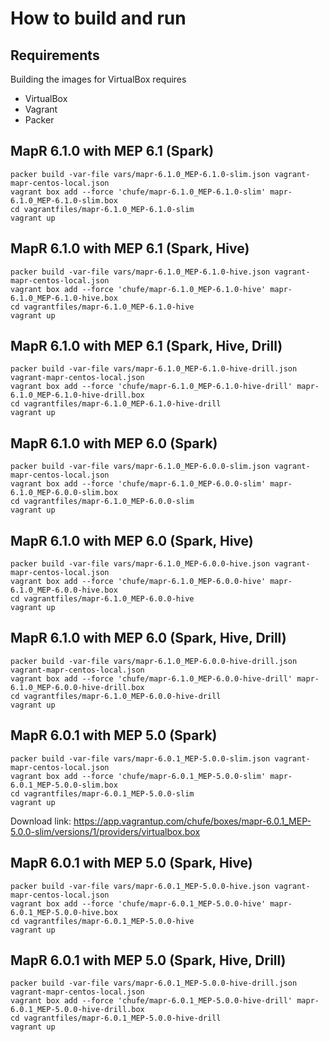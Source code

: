 # How to build and run

## Requirements

Building the images for VirtualBox requires

* VirtualBox
* Vagrant
* Packer

## MapR 6.1.0 with MEP 6.1 (Spark)

```
packer build -var-file vars/mapr-6.1.0_MEP-6.1.0-slim.json vagrant-mapr-centos-local.json
vagrant box add --force 'chufe/mapr-6.1.0_MEP-6.1.0-slim' mapr-6.1.0_MEP-6.1.0-slim.box
cd vagrantfiles/mapr-6.1.0_MEP-6.1.0-slim
vagrant up
```

## MapR 6.1.0 with MEP 6.1 (Spark, Hive)

```
packer build -var-file vars/mapr-6.1.0_MEP-6.1.0-hive.json vagrant-mapr-centos-local.json
vagrant box add --force 'chufe/mapr-6.1.0_MEP-6.1.0-hive' mapr-6.1.0_MEP-6.1.0-hive.box
cd vagrantfiles/mapr-6.1.0_MEP-6.1.0-hive
vagrant up
```

## MapR 6.1.0 with MEP 6.1 (Spark, Hive, Drill)

```
packer build -var-file vars/mapr-6.1.0_MEP-6.1.0-hive-drill.json vagrant-mapr-centos-local.json
vagrant box add --force 'chufe/mapr-6.1.0_MEP-6.1.0-hive-drill' mapr-6.1.0_MEP-6.1.0-hive-drill.box
cd vagrantfiles/mapr-6.1.0_MEP-6.1.0-hive-drill
vagrant up
```

## MapR 6.1.0 with MEP 6.0 (Spark)

```
packer build -var-file vars/mapr-6.1.0_MEP-6.0.0-slim.json vagrant-mapr-centos-local.json
vagrant box add --force 'chufe/mapr-6.1.0_MEP-6.0.0-slim' mapr-6.1.0_MEP-6.0.0-slim.box
cd vagrantfiles/mapr-6.1.0_MEP-6.0.0-slim
vagrant up
```

## MapR 6.1.0 with MEP 6.0 (Spark, Hive)

```
packer build -var-file vars/mapr-6.1.0_MEP-6.0.0-hive.json vagrant-mapr-centos-local.json
vagrant box add --force 'chufe/mapr-6.1.0_MEP-6.0.0-hive' mapr-6.1.0_MEP-6.0.0-hive.box
cd vagrantfiles/mapr-6.1.0_MEP-6.0.0-hive
vagrant up
```

## MapR 6.1.0 with MEP 6.0 (Spark, Hive, Drill)

```
packer build -var-file vars/mapr-6.1.0_MEP-6.0.0-hive-drill.json vagrant-mapr-centos-local.json
vagrant box add --force 'chufe/mapr-6.1.0_MEP-6.0.0-hive-drill' mapr-6.1.0_MEP-6.0.0-hive-drill.box
cd vagrantfiles/mapr-6.1.0_MEP-6.0.0-hive-drill
vagrant up
```

## MapR 6.0.1 with MEP 5.0 (Spark)

```
packer build -var-file vars/mapr-6.0.1_MEP-5.0.0-slim.json vagrant-mapr-centos-local.json
vagrant box add --force 'chufe/mapr-6.0.1_MEP-5.0.0-slim' mapr-6.0.1_MEP-5.0.0-slim.box
cd vagrantfiles/mapr-6.0.1_MEP-5.0.0-slim
vagrant up
```

Download link: https://app.vagrantup.com/chufe/boxes/mapr-6.0.1_MEP-5.0.0-slim/versions/1/providers/virtualbox.box

## MapR 6.0.1 with MEP 5.0 (Spark, Hive)

```
packer build -var-file vars/mapr-6.0.1_MEP-5.0.0-hive.json vagrant-mapr-centos-local.json
vagrant box add --force 'chufe/mapr-6.0.1_MEP-5.0.0-hive' mapr-6.0.1_MEP-5.0.0-hive.box
cd vagrantfiles/mapr-6.0.1_MEP-5.0.0-hive
vagrant up
```

## MapR 6.0.1 with MEP 5.0 (Spark, Hive, Drill)

```
packer build -var-file vars/mapr-6.0.1_MEP-5.0.0-hive-drill.json vagrant-mapr-centos-local.json
vagrant box add --force 'chufe/mapr-6.0.1_MEP-5.0.0-hive-drill' mapr-6.0.1_MEP-5.0.0-hive-drill.box
cd vagrantfiles/mapr-6.0.1_MEP-5.0.0-hive-drill
vagrant up
```
